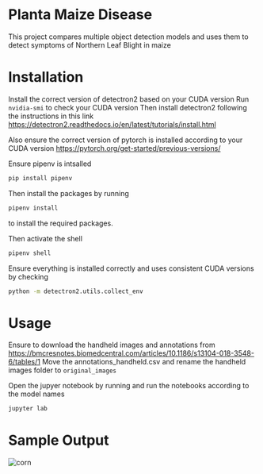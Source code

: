 # Planta Maize Disease 
This project compares multiple object detection models and uses them to detect symptoms of Northern Leaf Blight in maize

# Installation
Install the correct version of detectron2 based on your CUDA version
Run `nvidia-smi` to check your CUDA version
Then install detectron2 following the instructions in this link
https://detectron2.readthedocs.io/en/latest/tutorials/install.html

Also ensure the correct version of pytorch is installed according to your CUDA version
https://pytorch.org/get-started/previous-versions/

Ensure pipenv is intsalled
```bash
pip install pipenv
```

Then install the packages by running
```bash
pipenv install
```
to install the required packages.

Then activate the shell
```bash
pipenv shell
```

Ensure everything is installed correctly and uses consistent CUDA versions by checking
```bash
python -m detectron2.utils.collect_env
```

# Usage
Ensure to download the handheld images and annotations from
https://bmcresnotes.biomedcentral.com/articles/10.1186/s13104-018-3548-6/tables/1
Move the annotations_handheld.csv and rename the handheld images folder to `original_images`

Open the jupyer notebook by running and run the notebooks according to the model names
```bash
jupyter lab
```

# Sample Output
![corn](https://user-images.githubusercontent.com/37023871/124835716-c2e30380-df4f-11eb-9c97-b85b130b11c9.jpeg)
